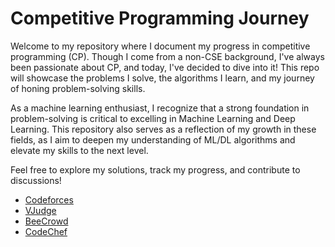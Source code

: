 # Competitive Programming Journey

Welcome to my repository where I document my progress in competitive programming (CP). Though I come from a non-CSE background, I've always been passionate about CP, and today, I've decided to dive into it! This repo will showcase the problems I solve, the algorithms I learn, and my journey of honing problem-solving skills.

As a machine learning enthusiast, I recognize that a strong foundation in problem-solving is critical to excelling in Machine Learning and Deep Learning. This repository also serves as a reflection of my growth in these fields, as I aim to deepen my understanding of ML/DL algorithms and elevate my skills to the next level.

Feel free to explore my solutions, track my progress, and contribute to discussions!

- [Codeforces](https://codeforces.com/profile/abubinfahd_)
- [VJudge](https://vjudge.net/user/abubinfahd_)
- [BeeCrowd](https://judge.beecrowd.com/profile/1125876)
- [CodeChef](https://www.codechef.com/users/abubinfahd)

